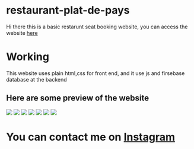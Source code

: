# restaurant-plat-de-pays

Hi there this is a basic restarunt seat booking website, you can access the website [here](https://mrmystery003.github.io/restaurant-plat-de-pays/)

# Working

This website uses plain html,css for front end, and it use js and firsebase database at the backend

## Here are some preview of the website

<img src = "https://user-images.githubusercontent.com/80098044/233110829-b152d385-c9e2-4f47-84bb-3f352857d5ec.jpg">
<img src = "https://user-images.githubusercontent.com/80098044/233111002-ef71c8cc-315e-4641-85ea-fdf5450a8ec0.jpg">
<img src = "https://user-images.githubusercontent.com/80098044/233111099-c5760b6b-b753-4f4e-8d9f-c61ce03b7586.jpg">
<img src = "https://user-images.githubusercontent.com/80098044/233111181-99439122-16a7-4b6f-9735-6bee6fc3d221.jpg">
<img src = "https://user-images.githubusercontent.com/80098044/233111181-99439122-16a7-4b6f-9735-6bee6fc3d221.jpg">
<img src = "https://user-images.githubusercontent.com/80098044/233111283-83cf6c92-7a74-4af3-926c-7098063bfddc.jpg">
<img src = "https://user-images.githubusercontent.com/80098044/233111397-82a6620c-6062-46b7-8048-20dc44e54741.jpg">

# You can contact me on [Instagram](https://www.instagram.com/mr.m_y_s_t_e_r_y/)
